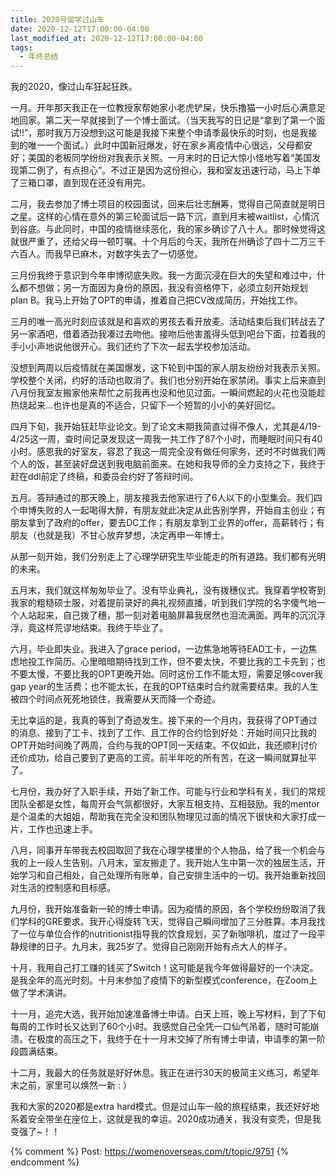 ```yaml
---
title: 2020号留学过山车
date: 2020-12-12T17:00:00-04:00
last_modified_at: 2020-12-12T17:00:00-04:00
tags:
  - 年终总结
---
```


我的2020，像过山车狂起狂跌。

<!--more-->

一月。开年那天我正在一位教授家帮她家小老虎铲屎，快乐撸猫一小时后心满意足地回家。第二天一早就接到了一个博士面试。（当天我写的日记是“拿到了第一个面试!!”，那时我万万没想到这可能是我接下来整个申请季最快乐的时刻，也是我接到的唯一一个面试。）此时中国新冠爆发，好在家乡离疫情中心很远，父母都安好；美国的老板同学纷纷对我表示关照。一月末时的日记大惊小怪地写着“美国发现第二例了，有点担心”。不过正是因为这份担心，我和室友迅速行动，马上下单了三箱口罩，直到现在还没有用完。

二月，我去参加了博士项目的校园面试，回来后壮志酬筹，觉得自己简直就是明日之星。这样的心情在意外的第三轮面试后一路下沉，直到月末被waitlist，心情沉到谷底。与此同时，中国的疫情继续恶化，我的家乡确诊了八十人。那时候觉得这就很严重了，还给父母一顿叮嘱。十个月后的今天，我所在州确诊了四十二万三千六百人。而我早已麻木，对数字失去了一切感觉。

三月份我终于意识到今年申博彻底失败。我一方面沉浸在巨大的失望和难过中，什么都不想做；另一方面因为身份的原因，我没有资格停下，必须立刻开始规划plan B。我马上开始了OPT的申请，推着自己把CV改成简历，开始找工作。

三月的唯一高光时刻应该就是和喜欢的男孩去看开放麦。活动结束后我们转战去了另一家酒吧，借着酒劲我凑过去吻他。接吻后他害羞得头低到吧台下面，拉着我的手小小声地说他很开心。我们还约了下次一起去学校参加活动。

没想到两周以后疫情就在美国爆发，这下轮到中国的家人朋友纷纷对我表示关照。学校整个关闭，约好的活动也取消了。我们也分别开始在家禁闭。事实上后来直到八月份我室友搬家他来帮忙之前我再也没和他见过面。一瞬间燃起的火花也没能趁热烧起来…也许也是真的不适合，只留下一个短暂的小小的美好回忆。

四月下旬，我开始狂赶毕业论文。到了论文末期我简直过得不像人，尤其是4/19-4/25这一周，查时间记录发现这一周我一共工作了87个小时，而睡眠时间只有40小时。感恩我的好室友，容忍了我这一周完全没有做任何家务，还时不时做我们两个人的饭，甚至装好盘送到我电脑前面来。在她和我导师的全力支持之下，我终于赶在ddl前定了终稿，和委员会约好了答辩时间。

五月。答辩通过的那天晚上，朋友接我去他家进行了6人以下的小型集会。我们四个申博失败的人一起喝得大醉，有朋友就此决定从此告别学界，开始自主创业；有朋友拿到了政府的offer，要去DC工作；有朋友拿到工业界的offer，高薪转行；有朋友（也就是我）不甘心放弃梦想，决定再申一年博士。

从那一刻开始，我们分别走上了心理学研究生毕业能走的所有道路。我们都有光明的未来。

五月末，我们就这样匆匆毕业了。没有毕业典礼，没有拨穗仪式。我穿着学校寄到我家的粗糙硕士服，对着提前录好的典礼视频直播，听到我们学院的名字傻气地一个人站起来，自己拨了穗，那一刻对着电脑屏幕我居然也泪流满面。两年的沉沉浮浮，竟这样荒谬地结束。我终于毕业了。

六月，毕业即失业。我进入了grace period，一边焦急地等待EAD工卡，一边焦虑地投工作简历。心里暗暗期待找到工作，但不要太快，不要比我的工卡先到；也不要太慢，不要比我的OPT更晚开始。同时这份工作不能太短，需要足够cover我gap year的生活费；也不能太长，在我的OPT结束时合约就需要结束。我的人生被四个时间点死死地锁住，我需要从天而降一个奇迹。

无比幸运的是，我真的等到了奇迹发生。接下来的一个月内，我获得了OPT通过的消息、接到了工卡、找到了工作、且工作的合约恰到好处：开始时间只比我的OPT开始时间晚了两周，合约与我的OPT同一天结束。不仅如此，我还顺利讨价还价成功，给自己要到了更高的工资。前半年吃的所有苦，在这一瞬间就算扯平了。

七月份，我办好了入职手续，开始了新工作。可能与行业和学科有关，我们的常规团队全都是女性，每周开会气氛都很好，大家互相支持、互相鼓励。我的mentor是个温柔的大姐姐，帮助我在完全没和团队物理见过面的情况下很快和大家打成一片，工作也迅速上手。

八月，同事开车带我去校园取回了我在心理学楼里的个人物品，给了我一个机会与我的上一段人生告别。八月末，室友搬走了。我开始人生中第一次的独居生活，开始学习和自己相处，自己处理所有账单，自己安排生活中的一切。我开始重新找回对生活的控制感和目标感。

九月份，我开始准备新一轮的博士申请。因为疫情的原因，各个学校纷纷取消了我们学科的GRE要求。我开心得旋转飞天，觉得自己瞬间增加了三分胜算。本月我找了一位与单位合作的nutritionist指导我的饮食规划，买了新咖啡机，度过了一段平静规律的日子。九月末，我25岁了。觉得自己刚刚开始有点大人的样子。

十月，我用自己打工赚的钱买了Switch！这可能是我今年做得最好的一个决定。是我全年的高光时刻。十月末参加了疫情下的新型模式conference，在Zoom上做了学术演讲。

十一月，追完大选，我开始加速准备博士申请。白天上班，晚上写材料，到了下旬每周的工作时长又达到了60个小时。我感觉自己全凭一口仙气吊着，随时可能崩溃。在极度的高压之下，我终于在十一月末交掉了所有博士申请，申请季的第一阶段圆满结束。

十二月，我最大的任务就是好好休息。我正在进行30天的极简主义练习，希望年末之前，家里可以焕然一新 : ）

我和大家的2020都是extra hard模式。但是过山车一般的旅程结束，我还好好地系着安全带坐在座位上，这就是我的幸运。2020成功通关，我没有变秃，但是我变强了~！！

{% comment %}
Post: https://womenoverseas.com/t/topic/9751
{% endcomment %}
